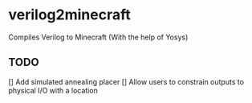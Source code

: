 # verilog2minecraft

Compiles Verilog to Minecraft (With the help of Yosys)


## TODO

[] Add simulated annealing placer
[] Allow users to constrain outputs to physical I/O with a location